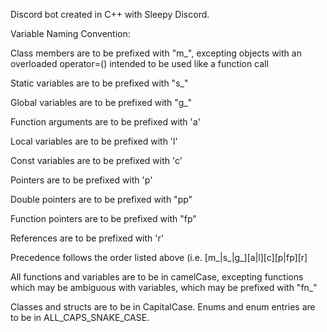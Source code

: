 Discord bot created in C++ with Sleepy Discord.

Variable Naming Convention:

Class members are to be prefixed with "m\_", excepting objects with an overloaded operator=() intended to be used like a function call

Static variables are to be prefixed with "s\_"

Global variables are to be prefixed with "g\_"

Function arguments are to be prefixed with 'a'

Local variables are to be prefixed with 'l'

Const variables are to be prefixed with 'c'

Pointers are to be prefixed with 'p'

Double pointers are to be prefixed with "pp"

Function pointers are to be prefixed with "fp"

References are to be prefixed with 'r'

Precedence follows the order listed above (i.e. [m\_|s\_|g\_][a|l][c][p|fp][r]

All functions and variables are to be in camelCase, excepting functions which may be ambiguous with variables, which may be prefixed with "fn\_"

Classes and structs are to be in CapitalCase.
Enums and enum entries are to be in ALL\_CAPS\_SNAKE\_CASE.
